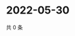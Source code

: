 # 2022-05-30

共 0 条

<!-- BEGIN WEIBO -->
<!-- 最后更新时间 Mon May 30 2022 06:16:40 GMT+0800 (China Standard Time) -->

<!-- END WEIBO -->
